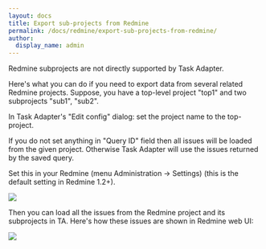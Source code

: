 ```yaml
---
layout: docs
title: Export sub-projects from Redmine
permalink: /docs/redmine/export-sub-projects-from-redmine/
author:
  display_name: admin
---
```


Redmine subprojects are not directly supported by Task Adapter.

Here's what you can do if you need to export data from several related Redmine projects.
Suppose, you have a top-level project "top1" and two subprojects "sub1", "sub2".

In Task Adapter's "Edit config" dialog: set the project name to the top-project.

If you do not set anything in "Query ID" field then all issues will be loaded from the given project.
Otherwise Task Adapter will use the issues returned by the saved query.

Set this in your Redmine (menu Administration -> Settings) (this is the default setting in Redmine 1.2+).

<img src="http://www.taskadapter.com/wp-content/uploads/2012/05/redmine_admin_show_issues_subprojects.png"/>

Then you can load all the issues from the Redmine project and its subprojects in TA. Here's how these issues are shown in Redmine web UI:

<img src="http://www.taskadapter.com/wp-content/uploads/2012/05/redmine_webui_issues_in_subprojects.png" />
